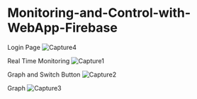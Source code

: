 # Monitoring-and-Control-with-WebApp-Firebase

Login Page
![Capture4](https://user-images.githubusercontent.com/67867879/225930475-0a65ba8e-96b2-45d4-980a-0f050fc7109c.JPG)

Real Time Monitoring
![Capture1](https://user-images.githubusercontent.com/67867879/225886776-3875f31b-e715-41e3-90df-afe4a2087d61.JPG)

Graph and Switch Button
![Capture2](https://user-images.githubusercontent.com/67867879/225886881-ab9ee920-33a3-4a97-91f7-8b07286b5add.JPG)

Graph
![Capture3](https://user-images.githubusercontent.com/67867879/225886886-b3064ca0-dc25-4fa4-a393-159286383607.JPG)
